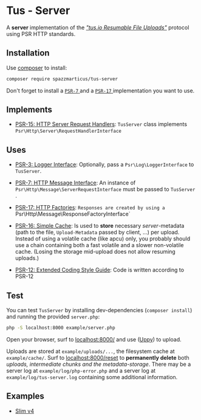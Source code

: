 # Tus - Server

A **server** implementation of the [_"tus.io Resumable File Uploads"_](https://tus.io/) protocol using PSR HTTP standards.

## Installation

Use [composer](https://getcomposer.org/) to install:

```bash
composer require spazzmarticus/tus-server
```

Don't forget to install a [ `PSR-7` ](https://packagist.org/providers/psr/http-message-implementation) and a [ `PSR-17` ](https://packagist.org/providers/psr/http-factory-implementation) implementation you want to use.

## Implements

* [PSR-15: HTTP Server Request Handlers](https://www.php-fig.org/psr/psr-15/): `TusServer` class implements `Psr\Http\Server\RequestHandlerInterface` 

## Uses

* [PSR-3: Logger Interface](https://www.php-fig.org/psr/psr-3/): Optionally, pass a `Psr\Log\LoggerInterface` to `TusServer`.

* [PSR-7: HTTP Message Interface](https://www.php-fig.org/psr/psr-7): An instance of `Psr\Http\Message\ServerRequestInterface` must be passed to `TusServer` .
* [PSR-17: HTTP Factories](https://www.php-fig.org/psr/psr-17): `Responses are created by using a` Psr\Http\Message\ResponseFactoryInterface`


* [PSR-16: Simple Cache](https://www.php-fig.org/psr/psr-16): Is used to **store** necessary _server_-metadata (path to the file,  `Upload-Metadata` passed by client, ...) per upload. Instead of using a volatile cache (like apcu) only, you probably should use a chain containing both a fast volatile and a slower non-volatile cache. (Losing the storage mid-upload does not allow resuming uploads.)

* [PSR-12: Extended Coding Style Guide](https://www.php-fig.org/psr/psr-12): Code is written according to PSR-12

## Test

You can test `TusServer` by installing dev-dependencies (`composer install`) and running the provided `server.php`:

```bash
php -S localhost:8000 example/server.php
```

Open your browser, surf to [localhost:8000/](http://localhost:8000/) and use ([Uppy](https://uppy.io/)) to upload.

Uploads are stored at `example/uploads/...`, the filesystem cache at `example/cache/`. Surf to [localhost:8000/reset](http://localhost:8000/reset) to **permanently delete** both *uploads, intermediate chunks and the metadata-storage*. There may be a server log at `example/log/php-error.php` and a server log at `example/log/tus-server.log` containing some additional information.

## Examples

- [Slim v4](https://github.com/SpazzMarticus/TusServer-Example-Slim)